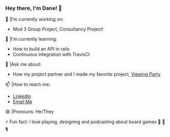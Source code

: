 ### Hey there, I'm Dane! 👋

🔭  |I’m currently working on:
 - Mod 3 Group Project, Consultancy Project!

🌱  |I’m currently learning:
 - How to build an API in rails
 - Continuous integration with TravisCI

💬  |Ask me about:
 - How my project partner and I made my favorite project, [Viewing Party](https://superviewingparty.herokuapp.com/)

📫  |How to reach me:
 - [LinkedIn](https://www.linkedin.com/in/dane-brophy/)
 - [Email Me](dbrophy720@gmail.com)

😄  |Pronouns: He/They

⚡  Fun fact: I love playing, designing and podcasting about board games 🎲 📜 🎙 

